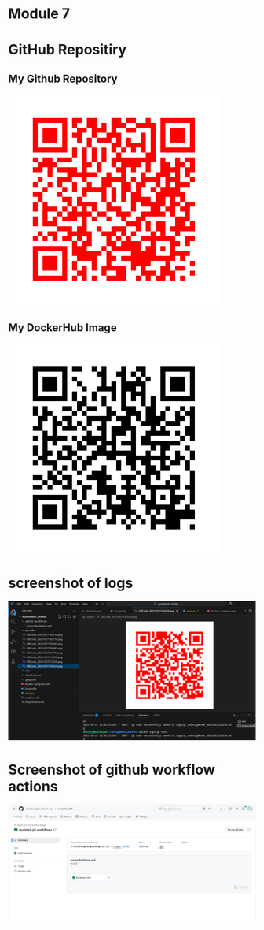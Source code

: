 # Module 7

# GitHub Repositiry

## My Github Repository
![GitHub Repo](qr_codes/QRCode_20251027184047.png "My QR Code Link")

## My DockerHub Image
![Docker QR Image](qr_codes/QRCode_20251027183341.png "My QR Code Link")


# screenshot of logs 
![LOg screenshot](/image.png "the screen shot contains the  logs that confirm your application is running successfully inside the container")

# Screenshot of github workflow actions
![Github screenshot](/image-1.png "Attached the github actions workflow")